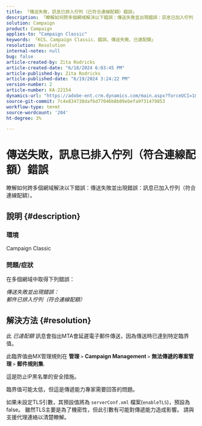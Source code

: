 ```yaml
---
title: 「傳送失敗，訊息已排入佇列（已符合連線配額）錯誤」
description: 「瞭解如何跨多個網域解決以下錯誤：傳送失敗並出現錯誤：訊息已加入佇列（已符合連線配額）。」
solution: Campaign
product: Campaign
applies-to: "Campaign Classic"
keywords: 「KCS、Campaign Classic、錯誤、傳送失敗、已達配額」
resolution: Resolution
internal-notes: null
bug: false
article-created-by: Zita Rodricks
article-created-date: "6/18/2024 6:03:45 PM"
article-published-by: Zita Rodricks
article-published-date: "6/19/2024 3:24:22 PM"
version-number: 2
article-number: KA-22154
dynamics-url: "https://adobe-ent.crm.dynamics.com/main.aspx?forceUCI=1&pagetype=entityrecord&etn=knowledgearticle&id=9db7c814-9d2d-ef11-840a-002248084fbb"
source-git-commit: 7c4e834738daf6d77046b8b09ebefa9f31479853
workflow-type: tm+mt
source-wordcount: '204'
ht-degree: 3%

---
```


# 傳送失敗，訊息已排入佇列（符合連線配額）錯誤


瞭解如何跨多個網域解決以下錯誤：傳送失敗並出現錯誤：訊息已加入佇列（符合連線配額）。

## 說明 {#description}


### <b>環境</b>

Campaign Classic



### <b>問題/症狀</b>

在多個網域中取得下列錯誤：

*傳送失敗並出現錯誤：
<br>郵件已排入佇列（符合連線配額）*


## 解決方法 {#resolution}


此 *已達配額* 訊息會指出MTA會延遲電子郵件傳送，因為傳送時已達到特定臨界值。

此臨界值由MX管理規則在 <b>管理</b> `>`  <b>Campaign Management </b>`>`  <b>無法傳遞的專案管理 </b>`>`  <b>郵件規則集</b>.

這是防止IP黑名單的安全措施。

臨界值可能太低，但這是傳遞能力專家需要回答的問題。

如果未設定TLS引數，其預設值將為 `serverConf.xml` 檔案(`enableTLS`)，預設為false。 雖然TLS主要是為了機密性，但此引數有可能對傳遞能力造成影響。 請與支援代理連絡以清楚瞭解。
